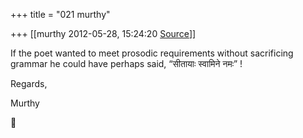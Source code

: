 +++
title = "021 murthy"

+++
[[murthy	2012-05-28, 15:24:20 [Source](https://groups.google.com/g/samskrita/c/1ecxRWwFHos)]]



If the poet wanted to meet prosodic requirements without sacrificing grammar he could have perhaps said, “सीतायाः स्वामिने नमः” !

Regards,

Murthy



